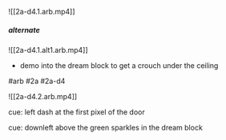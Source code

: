 

![[2a-d4.1.arb.mp4]]

##### alternate
![[2a-d4.1.alt1.arb.mp4]]
- demo into the dream block to get a crouch under the ceiling

#arb #2a #2a-d4



![[2a-d4.2.arb.mp4]]

cue: left dash at the first pixel of the door

cue: downleft above the green sparkles in the dream block

